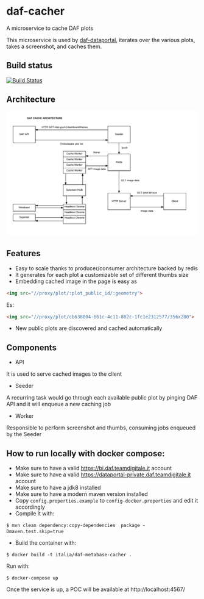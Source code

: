 # daf-cacher

A microservice to cache DAF plots

This microservice is used by [daf-dataportal](https://github.com/italia/daf-dataportal),
iterates over the various plots, takes a screenshot, and caches them.


## Build status

[![Build Status](https://travis-ci.org/italia/daf-cacher.svg?branch=master)](https://travis-ci.org/italia/daf-cacher)

## Architecture

![daf cache architecture diagram](daf-cache.png "daf cache architecture diagram")


## Features

* Easy to scale thanks to producer/consumer architecture backed by redis 
* It generates for each plot a customizable set of different thumbs size
* Embedding cached image in the page is easy as

 ```html
<img src="//proxy/plot/:plot_public_id/:geometry">
```
Es:

```html
<img src="//proxy/plot/cb638004-661c-4c11-802c-1fc1e2312577/356x280">
```

* New public plots are discovered and cached automatically

## Components

* API

It is used to serve cached images to the client

* Seeder

A recurring task would go through each available public plot by pinging DAF API and it will enqueue a new caching job

 
* Worker

Responsible to perform screenshot and thumbs, consuming jobs enqueued by the Seeder

## How to run locally with docker compose:

* Make sure to have a valid https://bi.daf.teamdigitale.it account
* Make sure to have a valid https://dataportal-private.daf.teamdigitale.it account
* Make sure to have a jdk8 installed
* Make sure to have a modern maven version installed
* Copy ```config.properties.example``` to ```config-docker.properties``` and edit it accordingly
* Compile it with:

```
$ mvn clean dependency:copy-dependencies  package -Dmaven.test.skip=true
```

* Build the container with:
```
$ docker build -t italia/daf-metabase-cacher .
```

Run with:
```
$ docker-compose up
```

Once the service is up, a POC will be available at http://localhost:4567/



